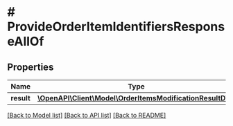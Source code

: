 # # ProvideOrderItemIdentifiersResponseAllOf

## Properties

Name | Type | Description | Notes
------------ | ------------- | ------------- | -------------
**result** | [**\OpenAPI\Client\Model\OrderItemsModificationResultDTO**](OrderItemsModificationResultDTO.md) |  | [optional]

[[Back to Model list]](../../README.md#models) [[Back to API list]](../../README.md#endpoints) [[Back to README]](../../README.md)
